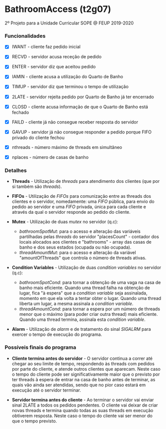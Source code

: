 # BathroomAccess (t2g07)
2º Projeto para a Unidade Curricular SOPE @ FEUP 2019-2020

### Funcionalidades
- [x] IWANT - cliente faz pedido inicial
- [x] RECVD - servidor acusa receção de pedido
- [x] ENTER - servidor diz que aceitou pedido
- [x] IAMIN - cliente acusa a utilização do Quarto de Banho
- [x] TIMUP - servidor diz que terminou o tempo de utilização
- [x] 2LATE - servidor rejeita pedido por Quarto de Banho já ter encerrado
- [x] CLOSD - cliente acusa informação de que o Quarto de Banho está fechado
- [x] FAILD - cliente já não consegue receber resposta do servidor
- [x] GAVUP - servidor já não consegue responder a pedido porque FIFO privado do cliente fechou
- [x] nthreads - número máximo de threads em simultâneo
- [x] nplaces - número de casas de banho


### Detalhes
- **Threads** - Utilização de *threads* para atendimento dos clientes (que por si também são *threads*).

- **FIFOs** - Utilização de *FIFOs* para comunização entre as threads dos clientes e o servidor, nomedamente: uma *FIFO* pública, para envio do pedido ao servidor e uma *FIFO* privada, única para cada cliente e através da qual o servidor responde ao pedido do cliente.

- **Mutex** - Utilização de duas *mutex* no servidor (q.c):
  - *bathroomSpotMut*: para o acesso e alteração das variáveis partilhadas pelas *threads* do servidor "placesCount" - contador dos locais alocados aos clientes e "bathrooms" - array das casas de banho e dos seus estados (ocupada ou não ocupada).
  - *threadAmountMut*: para o acesso e alteração da variável "amountOfThreads" que controla o número de threads ativas.

- **Condition Variables** - Utilização de duas *condition variables* no servidor (q.c):
  - *bathroomSpotCond*: para tornar a obtenção de uma vaga na casa de banho mais eficiente. Quando uma thread falha na obtenção de lugar, fica "à espera" que a *condition variable* seja assinalada, momento em que ela volta a tentar obter o lugar. Quando uma thread liberta um lugar, a mesma assinala a *condition variable*.
  - *threadAmountCond*: para tornar a espera por um número de threads menor que o máximo (para poder criar outra thread) mais eficiente. Quando uma thread termina, assinala esta *condition variable*.

- **Alarm** - Utilização de *alarm* e de tratamento do sinal *SIGALRM* para exercer o tempo de execução do programa.

### Possíveis finais do programa
- **Cliente termina antes do servidor** - O servidor continua a correr até chegar ao seu limite de tempo, respondendo às threads com pedidos por parte do cliente, e atende outros clientes que aparecam. Neste caso o tempo do cliente pode ser significativamente maior que o previsto por ter threads à espera de entrar na casa de banho antes de terminar, as quais vão ainda ser atendidas, sendo que no pior caso estará em execução até o servidor terminar.

- **Servidor termina antes do cliente** - Ao terminar o servidor vai enviar sinal 2LATE a todos os pedidos pendentes. O cliente vai deixar de criar novas threads e termina quando todas as suas threads em execução obtiverem resposta. Neste caso o tempo do cliente vai ser menor do que o tempo previsto.
